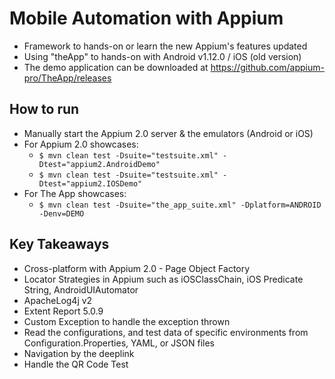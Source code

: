 # Mobile Automation with Appium 
- Framework to hands-on or learn the new Appium's features updated
- Using "theApp" to hands-on with Android v1.12.0 / iOS (old version)  
- The demo application can be downloaded at https://github.com/appium-pro/TheApp/releases

## How to run 
 - Manually start the Appium 2.0 server & the emulators (Android or iOS) 
 - For Appium 2.0 showcases:
   - ```$ mvn clean test -Dsuite="testsuite.xml" -Dtest="appium2.AndroidDemo"```
   - ```$ mvn clean test -Dsuite="testsuite.xml" -Dtest="appium2.IOSDemo"```
 - For The App showcases:
   - ```$ mvn clean test -Dsuite="the_app_suite.xml" -Dplatform=ANDROID -Denv=DEMO```
   
## Key Takeaways
 - Cross-platform with Appium 2.0 - Page Object Factory
 - Locator Strategies in Appium such as iOSClassChain, iOS Predicate String, AndroidUIAutomator
 - ApacheLog4j v2
 - Extent Report 5.0.9
 - Custom Exception to handle the exception thrown 
 - Read the configurations, and test data of specific environments from Configuration.Properties, YAML, or JSON files
 - Navigation by the deeplink
 - Handle the QR Code Test